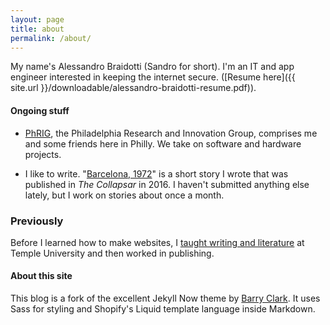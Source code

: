 ```yaml
---
layout: page
title: about
permalink: /about/
---
```


My name's Alessandro Braidotti (Sandro for short). I'm an IT and app engineer interested in keeping the internet secure. ([Resume here]({{ site.url }}/downloadable/alessandro-braidotti-resume.pdf)).

#### Ongoing stuff

- [PhRIG](https://phrig.github.io/), the Philadelphia Research and Innovation Group, comprises me and some friends here in Philly. We take on software and hardware projects.

- I like to write. "[Barcelona, 1972](https://thecollapsar.org/the-collapsar-archive/2016/02/19/barcelona-1972-by-sandro-braidotti)"
is a short story I wrote that was published in *The Collapsar* in 2016. I haven't submitted anything else lately, but I work on stories about once a month.

### Previously

Before I learned how to make websites, I [taught writing and literature](http://www.ratemyprofessors.com/ShowRatings.jsp?tid=1321388) at Temple University and then worked in publishing.

#### About this site

 This blog is a fork of the excellent Jekyll Now theme by [Barry Clark](https://github.com/barryclark/jekyll-now). It uses Sass for styling and Shopify's Liquid template language inside Markdown.
